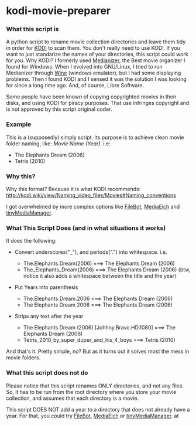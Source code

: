 # kodi-movie-preparer
### What this script is
A python script to rename movie collection directories and leave them tidy in order for [KODI](http://www.kodi.tv) to scan them. You don't really need to use KODI. If you want to just standarize the names of your directories, this script could work for you.
Why KODI? I formerly used [Medianizer](http://www.medianizer.com), the Best movie organizer I found for Windows. When I evolved into GNU/Linux, I tried to run Medianizer through [Wine](http://www.winehq.org) (windows emulator), but I had some displaying problems. Then I found KODI and I sensed it was the solution I was looking for since a long time ago. And, of course, Libre Software.

Some people have been known of copying copyrighted movies in their disks, and using KODI for piracy purposes. That use infringes copyright and is not approved by this script original coder.

### Example
This is a (supposedly) simply script. Its purpose is to achieve clean movie folder naming, like:
*Movie Name (Year)*.
i.e:
* The Elephants Dream (2006)
* Tetris (2010)
### Why this?
Why this format? Because it is what KODI recommends:
http://kodi.wiki/view/Naming_video_files/Movies#Naming_conventions

I got overwhelmed by more complex options like [FileBot](http://www.filebot.net), [MediaElch](http://www.kvibes.de/mediaelch) and [tinyMediaManager](http://www.tinymediamanager.org).  


### What This Script Does (and in what situations it works)
It does the following:
* Convert underscores("_"), and periods(".") into whitespace. i.e.
    * The.Elephants.Dream(2006) ===> The Elephants Dream (2006)    
    * The_Elephants_Dream(2006) ===> The Elephants Dream (2006)
    (btw, notice it also adds a whitespace between the title and the year)
    
* Put Years into parenthesis
    * The.Elephants.Dream.2006 ===> The Elephants Dream (2006)
    * The Elephants Dream 2006 ===> The Elephants Dream (2006)

* Strips any text after the year
    * The Elephants Dream (2006) [Johhny.Bravo.HD.1080] ===> The Elephants Dream (2006)
    * Tetris_2010_by_super_duper_and_his_4_boys ===> Tetris (2010)
    
 And that's it. Pretty simple, no? But as it turns out it solves most the mess in movie folders.
 
 ### What this script does not do
 
 Please notice that this script renames ONLY directories, and not any files. So, it has to be run from the root directory where you store your movie collection, and assumes that each directory is a movie.

This script DOES NOT add a year to a directory that does not already have a year. For that, you could try [FileBot](http://www.filebot.net), [MediaElch](http://www.kvibes.de/mediaelch) or [tinyMediaManager](http://www.tinymediamanager.org).  at 

